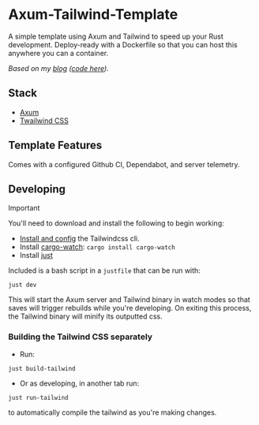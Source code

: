 # Axum-Tailwind-Template
A simple template using Axum and Tailwind to speed up your Rust development. Deploy-ready with a Dockerfile
so that you can host this anywhere you can a container.

_Based on my [blog](https://r00ks.io) ([code here](https://github.com/Austionian/bl0g))._

## Stack
- [Axum](https://docs.rs/axum/latest/axum/)
- [Twailwind CSS](https://tailwindcss.com/)

## Template Features
Comes with a configured Github CI, Dependabot, and server telemetry.

## Developing
> [!IMPORTANT]
> You'll need to download and install the following to begin working:
> - [Install and config](https://tailwindcss.com/blog/standalone-cli) the Tailwindcss cli.
> - Install [cargo-watch](https://crates.io/crates/cargo-watch): 
> `cargo install cargo-watch`
> - Install [just](https://github.com/casey/just#packages)

Included is a bash script in a `justfile` that can be run with:
```shell
just dev
```

This will start the Axum server and Tailwind binary in watch modes so that saves
will trigger rebuilds while you're developing. On exiting this process, the Tailwind
binary will minify its outputted css.

### Building the Tailwind CSS separately 
- Run:
```shell
just build-tailwind
```

- Or as developing, in another tab run:
```shell
just run-tailwind
```
to automatically compile the tailwind as you're making changes.
